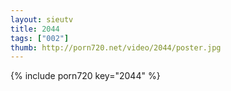 ```yaml
--- 
layout: sieutv
title: 2044
tags: ["002"]
thumb: http://porn720.net/video/2044/poster.jpg
---
```

{% include porn720 key="2044" %} 
